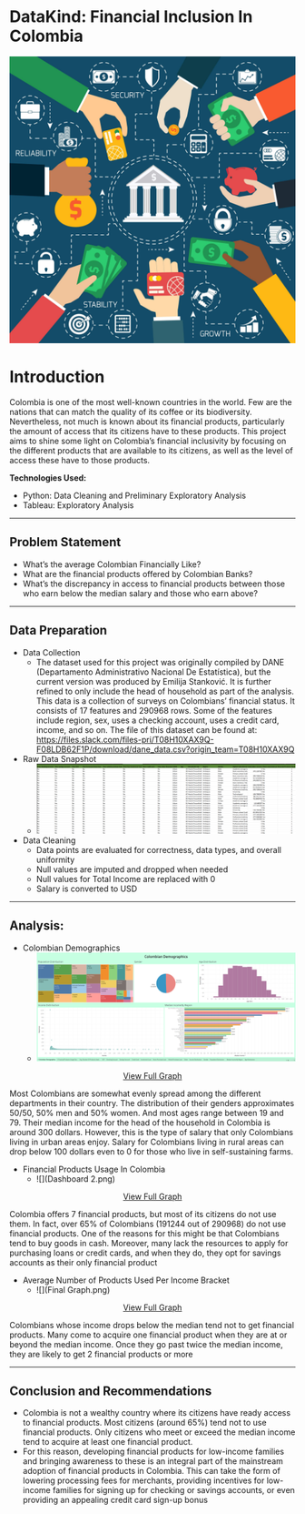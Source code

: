 # DataKind: Financial Inclusion In Colombia 

![](financial-inclusion-min-scaled.jpg)

# Introduction

Colombia is one of the most well-known countries in the world. Few are the nations that can match the quality of its coffee or its biodiversity. Nevertheless, not much is known about its financial products, particularly the amount of access that its citizens have to these products. This project aims to shine some light on Colombia’s financial inclusivity by focusing on the different products that are available to its citizens, as well as the level of access these have to those products. 

 
**Technologies Used:**
- Python: Data Cleaning and Preliminary Exploratory Analysis
- Tableau: Exploratory Analysis  

----
## Problem Statement
- What’s the average Colombian Financially Like?
- What are the financial products offered by Colombian Banks?
- What’s the discrepancy in access to financial products between those who earn below the median salary and those who earn above?
 
 ---- 
## Data Preparation
- Data Collection
    - The dataset used for this project was originally compiled by DANE (Departamento Administrativo Nacional De Estatística), but the current version was produced by Emilija Stanković. It is further refined to only include the head of household as part of the analysis. This data is a collection of surveys on Colombians’ financial status. It consists of 17 features and 290968 rows. Some of the features include region, sex, uses a checking account, uses a credit card, income, and so on. The file of this dataset can be found at: https://files.slack.com/files-pri/T08H10XAX9Q-F08LDB62F1P/download/dane_data.csv?origin_team=T08H10XAX9Q
- Raw Data Snapshot
    -  ![](image.png)
- Data Cleaning
    - Data points are evaluated for correctness, data types, and overall uniformity
    - Null values are imputed and dropped when needed
    - Null values for Total Income are replaced with 0
    - Salary is converted to USD

----
## Analysis:
- Colombian Demographics
    -  ![](Dashboard1.png)
<p align="center">
 <a href="https://public.tableau.com/views/DataKind/ColombianDemographics?:language=en-US&:sid=&:redirect=auth&:display_count=n&:origin=viz_share_link" target="_blank">View Full Graph</a>
</p>
Most Colombians are somewhat evenly spread among the different departments in their country. The distribution of their genders approximates 50/50, 50% men and 50% women. And most ages range between 19 and 79. Their median income for the head of the household in Colombia is around 300 dollars. However, this is the type of salary that only Colombians living in urban areas enjoy. Salary for Colombians living in rural areas can drop below 100 dollars even to 0 for those who live in self-sustaining farms.



- Financial Products Usage In Colombia
   -  ![](Dashboard 2.png)
<p align="center">
 <a href="https://public.tableau.com/views/DataKind/FinancialProductsUsageDashboard?:language=en-US&:sid=&:redirect=auth&:display_count=n&:origin=viz_share_link" target="_blank">View Full Graph</a>
</p>

Colombia offers 7 financial products, but most of its citizens do not use them. In fact, over 65% of Colombians (191244 out of 290968) do not use financial products. One of the reasons for this might be that Colombians tend to buy goods in cash. Moreover, many lack the resources to apply for purchasing loans or credit cards, and when they do, they opt for savings accounts as their only financial product
 
- Average Number of Products Used Per Income Bracket
  - ![](Final Graph.png)
<p align="center">
 <a href="https://public.tableau.com/views/DataKind/Avg_NumberOfProductsUsePerIncomeBracket?:language=en-US&:sid=&:redirect=auth&:display_count=n&:origin=viz_share_link" target="_blank">View Full Graph</a>
</p>
Colombians whose income drops below the median tend not to get financial products. Many come to acquire one financial product when they are at or beyond the median income. Once they go past twice the median income, they are likely to get 2 financial products or more

----    
## Conclusion and Recommendations 
- Colombia is not a wealthy country where its citizens have ready access to financial products. Most citizens (around 65%) tend not to use financial products. Only citizens who meet or exceed the median income tend to acquire at least one financial product.
- For this reason, developing financial products for low-income families and bringing awareness to these is an integral part of the mainstream adoption of financial products in Colombia. This can take the form of lowering processing fees for merchants, providing incentives for low-income families for signing up for checking or savings accounts, or even providing an appealing credit card sign-up bonus






